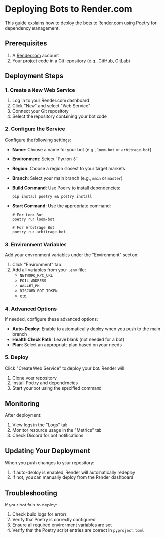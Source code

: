 # Deploying Bots to Render.com

This guide explains how to deploy the bots to Render.com using Poetry for dependency management.

## Prerequisites

1. A [Render.com](https://render.com) account
2. Your project code in a Git repository (e.g., GitHub, GitLab)

## Deployment Steps

### 1. Create a New Web Service

1. Log in to your Render.com dashboard
2. Click "New" and select "Web Service"
3. Connect your Git repository
4. Select the repository containing your bot code

### 2. Configure the Service

Configure the following settings:

- **Name**: Choose a name for your bot (e.g., `loom-bot` or `arbitrage-bot`)
- **Environment**: Select "Python 3"
- **Region**: Choose a region closest to your target markets
- **Branch**: Select your main branch (e.g., `main` or `master`)
- **Build Command**: Use Poetry to install dependencies:
  ```
  pip install poetry && poetry install
  ```
- **Start Command**: Use the appropriate command:

  ```
  # For Loom Bot
  poetry run loom-bot

  # For Arbitrage Bot
  poetry run arbitrage-bot
  ```

### 3. Environment Variables

Add your environment variables under the "Environment" section:

1. Click "Environment" tab
2. Add all variables from your `.env` file:
   - `NETWORK_RPC_URL`
   - `FOIL_ADDRESS`
   - `WALLET_PK`
   - `DISCORD_BOT_TOKEN`
   - etc.

### 4. Advanced Options

If needed, configure these advanced options:

- **Auto-Deploy**: Enable to automatically deploy when you push to the main branch
- **Health Check Path**: Leave blank (not needed for a bot)
- **Plan**: Select an appropriate plan based on your needs

### 5. Deploy

Click "Create Web Service" to deploy your bot. Render will:

1. Clone your repository
2. Install Poetry and dependencies
3. Start your bot using the specified command

## Monitoring

After deployment:

1. View logs in the "Logs" tab
2. Monitor resource usage in the "Metrics" tab
3. Check Discord for bot notifications

## Updating Your Deployment

When you push changes to your repository:

1. If auto-deploy is enabled, Render will automatically redeploy
2. If not, you can manually deploy from the Render dashboard

## Troubleshooting

If your bot fails to deploy:

1. Check build logs for errors
2. Verify that Poetry is correctly configured
3. Ensure all required environment variables are set
4. Verify that the Poetry script entries are correct in `pyproject.toml`
